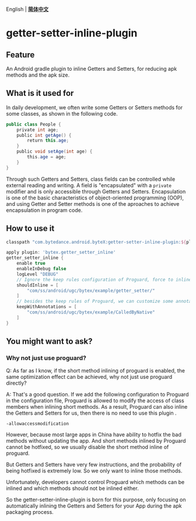 English | **[简体中文](README-zh.md)**

# getter-setter-inline-plugin

## Feature

An Android gradle plugin to inline Getters and Setters, for reducing apk methods and the apk size.

## What is it used for

In daily development, we often write some Getters or Setters methods for some classes, as shown in the following code.

```java
public class People {
    private int age;
    public int getAge() {
        return this.age;
    }
    public void setAge(int age) {
        this.age = age;
    }
}
```

Through such Getters and Setters, class fields can be controlled while external reading and writing. A field is "encapsulated" with a `private` modifier and is only accessible through Getters and Setters. Encapsulation is one of the basic characteristics of object-oriented programming (OOP), and using Getter and Setter methods is one of the aproaches to achieve encapsulation in program code.



## How to use it

```groovy
classpath "com.bytedance.android.byteX:getter-setter-inline-plugin:${plugin_version}"
```



```groovy
apply plugin: 'bytex.getter_setter_inline'
getter_setter_inline {
    enable true
    enableInDebug false
    logLevel "DEBUG"
    // Ignore the keep rules configuration of Proguard, force to inline the getters/setters of the classes in those packages.
    shouldInline = [
        "com/ss/android/ugc/bytex/example/getter_setter/"
    ]
    // besides the keep rules of Proguard, we can customize some annotations to keep some getters/setters methods from being inlined.
    keepWithAnnotations = [
        "com/ss/android/ugc/bytex/example/CalledByNative"
    ]
}
```



## You might want to ask?

### Why not just use proguard?

Q: As far as I know, if the short method inlining of proguard is enabled, the same optimization effect can be achieved, why not just use proguard directly?

A: That's a good question. If we add the following configuration to Proguard in the configuration file, Proguard is allowed  to modify the access of class members when inlining short methods. As a result,  Proguard can also inline the Getters and Setters for us, then there is no need to use this plugin .

```
-allowaccessmodification
```



However, because most large apps in China have ability to hotfix the bad methods without updating the app. And short methods inlined by Proguard cannot be hotfixed, so we usually disable the short method inline of proguard.

But Getters and Setters have very few instructions, and the probability of being hotfixed is extremely low. So we only want to inline those methods.

Unfortunately, developers cannot control Proguard which methods can be inlined and which methods should not be inlined either.

So the getter-setter-inline-plugin is born for this purpose, only focusing on automatically inlining the Getters and Setters for your App during the apk packaging process.
